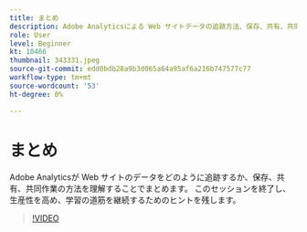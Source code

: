 ```yaml
---
title: まとめ
description: Adobe Analyticsによる Web サイトデータの追跡方法、保存、共有、共同作業方法
role: User
level: Beginner
kt: 10466
thumbnail: 343331.jpeg
source-git-commit: edd0bdb28a9b3d065a64a95af6a216b747577c77
workflow-type: tm+mt
source-wordcount: '53'
ht-degree: 0%

---
```


# まとめ

Adobe Analyticsが Web サイトのデータをどのように追跡するか、保存、共有、共同作業の方法を理解することでまとめます。 このセッションを終了し、生産性を高め、学習の道筋を継続するためのヒントを残します。

>[!VIDEO](https://video.tv.adobe.com/v/343331/?quality=12&learn=on)
